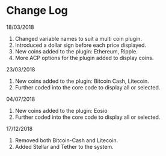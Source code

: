 # Change Log
18/03/2018

1. Changed variable names to suit a multi coin plugin.
2. Introduced a dollar sign before each price displayed.
3. New coins added to the plugin: Ethereum, Ripple.
4. More ACP options for the plugin added to display coins.

23/03/2018

1. New coins added to the plugin: Bitcoin Cash, Litecoin.
2. Further coded into the core code to display all or selected.

04/07/2018

1. New coins added to the plugin: Eosio
2. Further coded into the core code to display all or selected.

17/12/2018

1. Removed both Bitcoin-Cash and Litecoin.
2. Added Stellar and Tether to the system.
